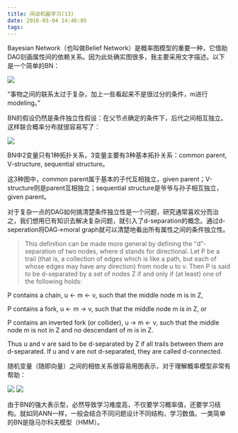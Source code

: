 ```yaml
---
title: 闲谈机器学习(13)
date: 2016-05-04 14:46:05
tags:
---
```

Bayesian Network（也叫做Belief Network）是概率图模型的重要一种，它借助DAG刻画属性间的依赖关系。因为此处确实图很多，我主要采用文字描述。以下是一个简单的BN：

<img src="http://upload.wikimedia.org/wikipedia/commons/f/fd/SimpleBayesNetNodes.svg">

“事物之间的联系太过于复杂，加上一些看起来不是很过分的条件，m进行modeling。”

BN的假设仍然是条件独立性假设：在父节点确定的条件下，后代之间相互独立。这样联合概率分布就很容易写了：

<img src="http://7xs6jl.com1.z0.glb.clouddn.com/5.4.1.gif">

BN中2变量只有1种拓扑关系，3变量主要有3种基本拓扑关系：common parent, V-structure, sequential structure。

这3种图中，common parent属于基本的子代互相独立，given parent；V-structure则是parent互相独立；sequential structure是爷爷与孙子相互独立，given parent。

对于复杂一点的DAG如何搞清楚条件独立性是一个问题，研究通常喜欢分而治之，我们想用已有知识去解决复杂问题，就引入了d-separation的概念。通过d-seperation将DAG->moral graph就可以清楚地看出所有属性之间的条件独立性。

> This definition can be made more general by defining the "d"-separation of two nodes, where d stands for directional. Let P be a trail (that is, a collection of edges which is like a path, but each of whose edges may have any direction) from node u to v. Then P is said to be d-separated by a set of nodes Z if and only if (at least) one of the following holds:
> 
P contains a chain, u ← m ← v, such that the middle node m is in Z,
>
P contains a fork, u ← m → v, such that the middle node m is in Z, or
>
P contains an inverted fork (or collider), u → m ← v, such that the middle node m is not in Z and no descendant of m is in Z.
>
Thus u and v are said to be d-separated by Z if all trails between them are d-separated. If u and v are not d-separated, they are called d-connected.

随机变量（随即向量）之间的相依关系很容易用图表示，对于理解概率模型非常有帮助：

<img src="http://7xs6jl.com1.z0.glb.clouddn.com/LinRegPM.png">

<img src="http://7xs6jl.com1.z0.glb.clouddn.com/BLinRegPM.png">

由于BN的强大表示型，必然导致学习难度高，不仅要学习概率值，还要学习结构。就如同ANN一样，一般会结合不同问题设计不同结构，学习数值。一类简单的BN是隐马尔科夫模型（HMM）。